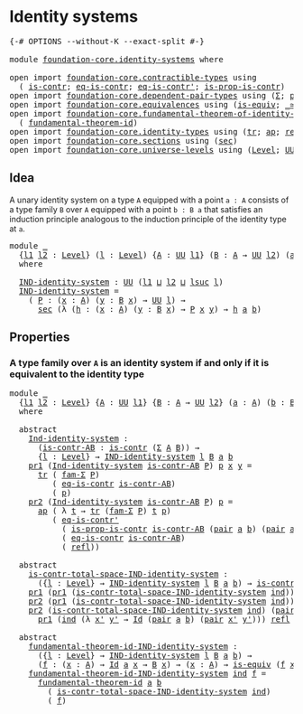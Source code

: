 # Identity systems

<pre class="Agda"><a id="29" class="Symbol">{-#</a> <a id="33" class="Keyword">OPTIONS</a> <a id="41" class="Pragma">--without-K</a> <a id="53" class="Pragma">--exact-split</a> <a id="67" class="Symbol">#-}</a>

<a id="72" class="Keyword">module</a> <a id="79" href="foundation-core.identity-systems.html" class="Module">foundation-core.identity-systems</a> <a id="112" class="Keyword">where</a>

<a id="119" class="Keyword">open</a> <a id="124" class="Keyword">import</a> <a id="131" href="foundation-core.contractible-types.html" class="Module">foundation-core.contractible-types</a> <a id="166" class="Keyword">using</a>
  <a id="174" class="Symbol">(</a> <a id="176" href="foundation-core.contractible-types.html#992" class="Function">is-contr</a><a id="184" class="Symbol">;</a> <a id="186" href="foundation-core.contractible-types.html#1299" class="Function">eq-is-contr</a><a id="197" class="Symbol">;</a> <a id="199" href="foundation-core.contractible-types.html#1174" class="Function">eq-is-contr&#39;</a><a id="211" class="Symbol">;</a> <a id="213" href="foundation-core.contractible-types.html#6613" class="Function">is-prop-is-contr</a><a id="229" class="Symbol">)</a>
<a id="231" class="Keyword">open</a> <a id="236" class="Keyword">import</a> <a id="243" href="foundation-core.dependent-pair-types.html" class="Module">foundation-core.dependent-pair-types</a> <a id="280" class="Keyword">using</a> <a id="286" class="Symbol">(</a><a id="287" href="foundation-core.dependent-pair-types.html#502" class="Record">Σ</a><a id="288" class="Symbol">;</a> <a id="290" href="foundation-core.dependent-pair-types.html#575" class="InductiveConstructor">pair</a><a id="294" class="Symbol">;</a> <a id="296" href="foundation-core.dependent-pair-types.html#592" class="Field">pr1</a><a id="299" class="Symbol">;</a> <a id="301" href="foundation-core.dependent-pair-types.html#604" class="Field">pr2</a><a id="304" class="Symbol">;</a> <a id="306" href="foundation-core.dependent-pair-types.html#1581" class="Function">fam-Σ</a><a id="311" class="Symbol">)</a>
<a id="313" class="Keyword">open</a> <a id="318" class="Keyword">import</a> <a id="325" href="foundation-core.equivalences.html" class="Module">foundation-core.equivalences</a> <a id="354" class="Keyword">using</a> <a id="360" class="Symbol">(</a><a id="361" href="foundation-core.equivalences.html#1542" class="Function">is-equiv</a><a id="369" class="Symbol">;</a> <a id="371" href="foundation-core.equivalences.html#1607" class="Function Operator">_≃_</a><a id="374" class="Symbol">)</a>
<a id="376" class="Keyword">open</a> <a id="381" class="Keyword">import</a> <a id="388" href="foundation-core.fundamental-theorem-of-identity-types.html" class="Module">foundation-core.fundamental-theorem-of-identity-types</a> <a id="442" class="Keyword">using</a>
  <a id="450" class="Symbol">(</a> <a id="452" href="foundation-core.fundamental-theorem-of-identity-types.html#1888" class="Function">fundamental-theorem-id</a><a id="474" class="Symbol">)</a>
<a id="476" class="Keyword">open</a> <a id="481" class="Keyword">import</a> <a id="488" href="foundation-core.identity-types.html" class="Module">foundation-core.identity-types</a> <a id="519" class="Keyword">using</a> <a id="525" class="Symbol">(</a><a id="526" href="foundation-core.identity-types.html#5689" class="Function">tr</a><a id="528" class="Symbol">;</a> <a id="530" href="foundation-core.identity-types.html#3990" class="Function">ap</a><a id="532" class="Symbol">;</a> <a id="534" href="foundation-core.identity-types.html#1807" class="InductiveConstructor">refl</a><a id="538" class="Symbol">;</a> <a id="540" href="foundation-core.identity-types.html#1754" class="Datatype">Id</a><a id="542" class="Symbol">)</a>
<a id="544" class="Keyword">open</a> <a id="549" class="Keyword">import</a> <a id="556" href="foundation-core.sections.html" class="Module">foundation-core.sections</a> <a id="581" class="Keyword">using</a> <a id="587" class="Symbol">(</a><a id="588" href="foundation-core.sections.html#521" class="Function">sec</a><a id="591" class="Symbol">)</a>
<a id="593" class="Keyword">open</a> <a id="598" class="Keyword">import</a> <a id="605" href="foundation-core.universe-levels.html" class="Module">foundation-core.universe-levels</a> <a id="637" class="Keyword">using</a> <a id="643" class="Symbol">(</a><a id="644" href="Agda.Primitive.html#597" class="Postulate">Level</a><a id="649" class="Symbol">;</a> <a id="651" href="foundation-core.universe-levels.html#222" class="Primitive">UU</a><a id="653" class="Symbol">;</a> <a id="655" href="Agda.Primitive.html#780" class="Primitive">lsuc</a><a id="659" class="Symbol">;</a> <a id="661" href="Agda.Primitive.html#810" class="Primitive Operator">_⊔_</a><a id="664" class="Symbol">)</a>
</pre>
## Idea

A unary identity system on a type `A` equipped with a point `a : A` consists of a type family `B` over `A` equipped with a point `b : B a` that satisfies an induction principle analogous to the induction principle of the identity type at `a`.

<pre class="Agda"><a id="932" class="Keyword">module</a> <a id="939" href="foundation-core.identity-systems.html#939" class="Module">_</a>
  <a id="943" class="Symbol">{</a><a id="944" href="foundation-core.identity-systems.html#944" class="Bound">l1</a> <a id="947" href="foundation-core.identity-systems.html#947" class="Bound">l2</a> <a id="950" class="Symbol">:</a> <a id="952" href="Agda.Primitive.html#597" class="Postulate">Level</a><a id="957" class="Symbol">}</a> <a id="959" class="Symbol">(</a><a id="960" href="foundation-core.identity-systems.html#960" class="Bound">l</a> <a id="962" class="Symbol">:</a> <a id="964" href="Agda.Primitive.html#597" class="Postulate">Level</a><a id="969" class="Symbol">)</a> <a id="971" class="Symbol">{</a><a id="972" href="foundation-core.identity-systems.html#972" class="Bound">A</a> <a id="974" class="Symbol">:</a> <a id="976" href="foundation-core.universe-levels.html#222" class="Primitive">UU</a> <a id="979" href="foundation-core.identity-systems.html#944" class="Bound">l1</a><a id="981" class="Symbol">}</a> <a id="983" class="Symbol">(</a><a id="984" href="foundation-core.identity-systems.html#984" class="Bound">B</a> <a id="986" class="Symbol">:</a> <a id="988" href="foundation-core.identity-systems.html#972" class="Bound">A</a> <a id="990" class="Symbol">→</a> <a id="992" href="foundation-core.universe-levels.html#222" class="Primitive">UU</a> <a id="995" href="foundation-core.identity-systems.html#947" class="Bound">l2</a><a id="997" class="Symbol">)</a> <a id="999" class="Symbol">(</a><a id="1000" href="foundation-core.identity-systems.html#1000" class="Bound">a</a> <a id="1002" class="Symbol">:</a> <a id="1004" href="foundation-core.identity-systems.html#972" class="Bound">A</a><a id="1005" class="Symbol">)</a> <a id="1007" class="Symbol">(</a><a id="1008" href="foundation-core.identity-systems.html#1008" class="Bound">b</a> <a id="1010" class="Symbol">:</a> <a id="1012" href="foundation-core.identity-systems.html#984" class="Bound">B</a> <a id="1014" href="foundation-core.identity-systems.html#1000" class="Bound">a</a><a id="1015" class="Symbol">)</a>
  <a id="1019" class="Keyword">where</a>

  <a id="1028" href="foundation-core.identity-systems.html#1028" class="Function">IND-identity-system</a> <a id="1048" class="Symbol">:</a> <a id="1050" href="foundation-core.universe-levels.html#222" class="Primitive">UU</a> <a id="1053" class="Symbol">(</a><a id="1054" href="foundation-core.identity-systems.html#944" class="Bound">l1</a> <a id="1057" href="Agda.Primitive.html#810" class="Primitive Operator">⊔</a> <a id="1059" href="foundation-core.identity-systems.html#947" class="Bound">l2</a> <a id="1062" href="Agda.Primitive.html#810" class="Primitive Operator">⊔</a> <a id="1064" href="Agda.Primitive.html#780" class="Primitive">lsuc</a> <a id="1069" href="foundation-core.identity-systems.html#960" class="Bound">l</a><a id="1070" class="Symbol">)</a>
  <a id="1074" href="foundation-core.identity-systems.html#1028" class="Function">IND-identity-system</a> <a id="1094" class="Symbol">=</a>
    <a id="1100" class="Symbol">(</a> <a id="1102" href="foundation-core.identity-systems.html#1102" class="Bound">P</a> <a id="1104" class="Symbol">:</a> <a id="1106" class="Symbol">(</a><a id="1107" href="foundation-core.identity-systems.html#1107" class="Bound">x</a> <a id="1109" class="Symbol">:</a> <a id="1111" href="foundation-core.identity-systems.html#972" class="Bound">A</a><a id="1112" class="Symbol">)</a> <a id="1114" class="Symbol">(</a><a id="1115" href="foundation-core.identity-systems.html#1115" class="Bound">y</a> <a id="1117" class="Symbol">:</a> <a id="1119" href="foundation-core.identity-systems.html#984" class="Bound">B</a> <a id="1121" href="foundation-core.identity-systems.html#1107" class="Bound">x</a><a id="1122" class="Symbol">)</a> <a id="1124" class="Symbol">→</a> <a id="1126" href="foundation-core.universe-levels.html#222" class="Primitive">UU</a> <a id="1129" href="foundation-core.identity-systems.html#960" class="Bound">l</a><a id="1130" class="Symbol">)</a> <a id="1132" class="Symbol">→</a>
      <a id="1140" href="foundation-core.sections.html#521" class="Function">sec</a> <a id="1144" class="Symbol">(λ</a> <a id="1147" class="Symbol">(</a><a id="1148" href="foundation-core.identity-systems.html#1148" class="Bound">h</a> <a id="1150" class="Symbol">:</a> <a id="1152" class="Symbol">(</a><a id="1153" href="foundation-core.identity-systems.html#1153" class="Bound">x</a> <a id="1155" class="Symbol">:</a> <a id="1157" href="foundation-core.identity-systems.html#972" class="Bound">A</a><a id="1158" class="Symbol">)</a> <a id="1160" class="Symbol">(</a><a id="1161" href="foundation-core.identity-systems.html#1161" class="Bound">y</a> <a id="1163" class="Symbol">:</a> <a id="1165" href="foundation-core.identity-systems.html#984" class="Bound">B</a> <a id="1167" href="foundation-core.identity-systems.html#1153" class="Bound">x</a><a id="1168" class="Symbol">)</a> <a id="1170" class="Symbol">→</a> <a id="1172" href="foundation-core.identity-systems.html#1102" class="Bound">P</a> <a id="1174" href="foundation-core.identity-systems.html#1153" class="Bound">x</a> <a id="1176" href="foundation-core.identity-systems.html#1161" class="Bound">y</a><a id="1177" class="Symbol">)</a> <a id="1179" class="Symbol">→</a> <a id="1181" href="foundation-core.identity-systems.html#1148" class="Bound">h</a> <a id="1183" href="foundation-core.identity-systems.html#1000" class="Bound">a</a> <a id="1185" href="foundation-core.identity-systems.html#1008" class="Bound">b</a><a id="1186" class="Symbol">)</a>
</pre>
## Properties

### A type family over `A` is an identity system if and only if it is equivalent to the identity type

<pre class="Agda"><a id="1315" class="Keyword">module</a> <a id="1322" href="foundation-core.identity-systems.html#1322" class="Module">_</a>
  <a id="1326" class="Symbol">{</a><a id="1327" href="foundation-core.identity-systems.html#1327" class="Bound">l1</a> <a id="1330" href="foundation-core.identity-systems.html#1330" class="Bound">l2</a> <a id="1333" class="Symbol">:</a> <a id="1335" href="Agda.Primitive.html#597" class="Postulate">Level</a><a id="1340" class="Symbol">}</a> <a id="1342" class="Symbol">{</a><a id="1343" href="foundation-core.identity-systems.html#1343" class="Bound">A</a> <a id="1345" class="Symbol">:</a> <a id="1347" href="foundation-core.universe-levels.html#222" class="Primitive">UU</a> <a id="1350" href="foundation-core.identity-systems.html#1327" class="Bound">l1</a><a id="1352" class="Symbol">}</a> <a id="1354" class="Symbol">{</a><a id="1355" href="foundation-core.identity-systems.html#1355" class="Bound">B</a> <a id="1357" class="Symbol">:</a> <a id="1359" href="foundation-core.identity-systems.html#1343" class="Bound">A</a> <a id="1361" class="Symbol">→</a> <a id="1363" href="foundation-core.universe-levels.html#222" class="Primitive">UU</a> <a id="1366" href="foundation-core.identity-systems.html#1330" class="Bound">l2</a><a id="1368" class="Symbol">}</a> <a id="1370" class="Symbol">(</a><a id="1371" href="foundation-core.identity-systems.html#1371" class="Bound">a</a> <a id="1373" class="Symbol">:</a> <a id="1375" href="foundation-core.identity-systems.html#1343" class="Bound">A</a><a id="1376" class="Symbol">)</a> <a id="1378" class="Symbol">(</a><a id="1379" href="foundation-core.identity-systems.html#1379" class="Bound">b</a> <a id="1381" class="Symbol">:</a> <a id="1383" href="foundation-core.identity-systems.html#1355" class="Bound">B</a> <a id="1385" href="foundation-core.identity-systems.html#1371" class="Bound">a</a><a id="1386" class="Symbol">)</a>
  <a id="1390" class="Keyword">where</a>

  <a id="1399" class="Keyword">abstract</a>
    <a id="1412" href="foundation-core.identity-systems.html#1412" class="Function">Ind-identity-system</a> <a id="1432" class="Symbol">:</a>
      <a id="1440" class="Symbol">(</a><a id="1441" href="foundation-core.identity-systems.html#1441" class="Bound">is-contr-AB</a> <a id="1453" class="Symbol">:</a> <a id="1455" href="foundation-core.contractible-types.html#992" class="Function">is-contr</a> <a id="1464" class="Symbol">(</a><a id="1465" href="foundation-core.dependent-pair-types.html#502" class="Record">Σ</a> <a id="1467" href="foundation-core.identity-systems.html#1343" class="Bound">A</a> <a id="1469" href="foundation-core.identity-systems.html#1355" class="Bound">B</a><a id="1470" class="Symbol">))</a> <a id="1473" class="Symbol">→</a>
      <a id="1481" class="Symbol">{</a><a id="1482" href="foundation-core.identity-systems.html#1482" class="Bound">l</a> <a id="1484" class="Symbol">:</a> <a id="1486" href="Agda.Primitive.html#597" class="Postulate">Level</a><a id="1491" class="Symbol">}</a> <a id="1493" class="Symbol">→</a> <a id="1495" href="foundation-core.identity-systems.html#1028" class="Function">IND-identity-system</a> <a id="1515" href="foundation-core.identity-systems.html#1482" class="Bound">l</a> <a id="1517" href="foundation-core.identity-systems.html#1355" class="Bound">B</a> <a id="1519" href="foundation-core.identity-systems.html#1371" class="Bound">a</a> <a id="1521" href="foundation-core.identity-systems.html#1379" class="Bound">b</a>
    <a id="1527" href="foundation-core.dependent-pair-types.html#592" class="Field">pr1</a> <a id="1531" class="Symbol">(</a><a id="1532" href="foundation-core.identity-systems.html#1412" class="Function">Ind-identity-system</a> <a id="1552" href="foundation-core.identity-systems.html#1552" class="Bound">is-contr-AB</a> <a id="1564" href="foundation-core.identity-systems.html#1564" class="Bound">P</a><a id="1565" class="Symbol">)</a> <a id="1567" href="foundation-core.identity-systems.html#1567" class="Bound">p</a> <a id="1569" href="foundation-core.identity-systems.html#1569" class="Bound">x</a> <a id="1571" href="foundation-core.identity-systems.html#1571" class="Bound">y</a> <a id="1573" class="Symbol">=</a>
      <a id="1581" href="foundation-core.identity-types.html#5689" class="Function">tr</a> <a id="1584" class="Symbol">(</a> <a id="1586" href="foundation-core.dependent-pair-types.html#1581" class="Function">fam-Σ</a> <a id="1592" href="foundation-core.identity-systems.html#1564" class="Bound">P</a><a id="1593" class="Symbol">)</a>
         <a id="1604" class="Symbol">(</a> <a id="1606" href="foundation-core.contractible-types.html#1299" class="Function">eq-is-contr</a> <a id="1618" href="foundation-core.identity-systems.html#1552" class="Bound">is-contr-AB</a><a id="1629" class="Symbol">)</a>
         <a id="1640" class="Symbol">(</a> <a id="1642" href="foundation-core.identity-systems.html#1567" class="Bound">p</a><a id="1643" class="Symbol">)</a>
    <a id="1649" href="foundation-core.dependent-pair-types.html#604" class="Field">pr2</a> <a id="1653" class="Symbol">(</a><a id="1654" href="foundation-core.identity-systems.html#1412" class="Function">Ind-identity-system</a> <a id="1674" href="foundation-core.identity-systems.html#1674" class="Bound">is-contr-AB</a> <a id="1686" href="foundation-core.identity-systems.html#1686" class="Bound">P</a><a id="1687" class="Symbol">)</a> <a id="1689" href="foundation-core.identity-systems.html#1689" class="Bound">p</a> <a id="1691" class="Symbol">=</a>
      <a id="1699" href="foundation-core.identity-types.html#3990" class="Function">ap</a> <a id="1702" class="Symbol">(</a> <a id="1704" class="Symbol">λ</a> <a id="1706" href="foundation-core.identity-systems.html#1706" class="Bound">t</a> <a id="1708" class="Symbol">→</a> <a id="1710" href="foundation-core.identity-types.html#5689" class="Function">tr</a> <a id="1713" class="Symbol">(</a><a id="1714" href="foundation-core.dependent-pair-types.html#1581" class="Function">fam-Σ</a> <a id="1720" href="foundation-core.identity-systems.html#1686" class="Bound">P</a><a id="1721" class="Symbol">)</a> <a id="1723" href="foundation-core.identity-systems.html#1706" class="Bound">t</a> <a id="1725" href="foundation-core.identity-systems.html#1689" class="Bound">p</a><a id="1726" class="Symbol">)</a>
         <a id="1737" class="Symbol">(</a> <a id="1739" href="foundation-core.contractible-types.html#1174" class="Function">eq-is-contr&#39;</a>
           <a id="1763" class="Symbol">(</a> <a id="1765" href="foundation-core.contractible-types.html#6613" class="Function">is-prop-is-contr</a> <a id="1782" href="foundation-core.identity-systems.html#1674" class="Bound">is-contr-AB</a> <a id="1794" class="Symbol">(</a><a id="1795" href="foundation-core.dependent-pair-types.html#575" class="InductiveConstructor">pair</a> <a id="1800" href="foundation-core.identity-systems.html#1371" class="Bound">a</a> <a id="1802" href="foundation-core.identity-systems.html#1379" class="Bound">b</a><a id="1803" class="Symbol">)</a> <a id="1805" class="Symbol">(</a><a id="1806" href="foundation-core.dependent-pair-types.html#575" class="InductiveConstructor">pair</a> <a id="1811" href="foundation-core.identity-systems.html#1371" class="Bound">a</a> <a id="1813" href="foundation-core.identity-systems.html#1379" class="Bound">b</a><a id="1814" class="Symbol">))</a>
           <a id="1828" class="Symbol">(</a> <a id="1830" href="foundation-core.contractible-types.html#1299" class="Function">eq-is-contr</a> <a id="1842" href="foundation-core.identity-systems.html#1674" class="Bound">is-contr-AB</a><a id="1853" class="Symbol">)</a>
           <a id="1866" class="Symbol">(</a> <a id="1868" href="foundation-core.identity-types.html#1807" class="InductiveConstructor">refl</a><a id="1872" class="Symbol">))</a>

  <a id="1878" class="Keyword">abstract</a>
    <a id="1891" href="foundation-core.identity-systems.html#1891" class="Function">is-contr-total-space-IND-identity-system</a> <a id="1932" class="Symbol">:</a>
      <a id="1940" class="Symbol">({</a><a id="1942" href="foundation-core.identity-systems.html#1942" class="Bound">l</a> <a id="1944" class="Symbol">:</a> <a id="1946" href="Agda.Primitive.html#597" class="Postulate">Level</a><a id="1951" class="Symbol">}</a> <a id="1953" class="Symbol">→</a> <a id="1955" href="foundation-core.identity-systems.html#1028" class="Function">IND-identity-system</a> <a id="1975" href="foundation-core.identity-systems.html#1942" class="Bound">l</a> <a id="1977" href="foundation-core.identity-systems.html#1355" class="Bound">B</a> <a id="1979" href="foundation-core.identity-systems.html#1371" class="Bound">a</a> <a id="1981" href="foundation-core.identity-systems.html#1379" class="Bound">b</a><a id="1982" class="Symbol">)</a> <a id="1984" class="Symbol">→</a> <a id="1986" href="foundation-core.contractible-types.html#992" class="Function">is-contr</a> <a id="1995" class="Symbol">(</a><a id="1996" href="foundation-core.dependent-pair-types.html#502" class="Record">Σ</a> <a id="1998" href="foundation-core.identity-systems.html#1343" class="Bound">A</a> <a id="2000" href="foundation-core.identity-systems.html#1355" class="Bound">B</a><a id="2001" class="Symbol">)</a>
    <a id="2007" href="foundation-core.dependent-pair-types.html#592" class="Field">pr1</a> <a id="2011" class="Symbol">(</a><a id="2012" href="foundation-core.dependent-pair-types.html#592" class="Field">pr1</a> <a id="2016" class="Symbol">(</a><a id="2017" href="foundation-core.identity-systems.html#1891" class="Function">is-contr-total-space-IND-identity-system</a> <a id="2058" href="foundation-core.identity-systems.html#2058" class="Bound">ind</a><a id="2061" class="Symbol">))</a> <a id="2064" class="Symbol">=</a> <a id="2066" href="foundation-core.identity-systems.html#1371" class="Bound">a</a>
    <a id="2072" href="foundation-core.dependent-pair-types.html#604" class="Field">pr2</a> <a id="2076" class="Symbol">(</a><a id="2077" href="foundation-core.dependent-pair-types.html#592" class="Field">pr1</a> <a id="2081" class="Symbol">(</a><a id="2082" href="foundation-core.identity-systems.html#1891" class="Function">is-contr-total-space-IND-identity-system</a> <a id="2123" href="foundation-core.identity-systems.html#2123" class="Bound">ind</a><a id="2126" class="Symbol">))</a> <a id="2129" class="Symbol">=</a> <a id="2131" href="foundation-core.identity-systems.html#1379" class="Bound">b</a>
    <a id="2137" href="foundation-core.dependent-pair-types.html#604" class="Field">pr2</a> <a id="2141" class="Symbol">(</a><a id="2142" href="foundation-core.identity-systems.html#1891" class="Function">is-contr-total-space-IND-identity-system</a> <a id="2183" href="foundation-core.identity-systems.html#2183" class="Bound">ind</a><a id="2186" class="Symbol">)</a> <a id="2188" class="Symbol">(</a><a id="2189" href="foundation-core.dependent-pair-types.html#575" class="InductiveConstructor">pair</a> <a id="2194" href="foundation-core.identity-systems.html#2194" class="Bound">x</a> <a id="2196" href="foundation-core.identity-systems.html#2196" class="Bound">y</a><a id="2197" class="Symbol">)</a> <a id="2199" class="Symbol">=</a>
      <a id="2207" href="foundation-core.dependent-pair-types.html#592" class="Field">pr1</a> <a id="2211" class="Symbol">(</a><a id="2212" href="foundation-core.identity-systems.html#2183" class="Bound">ind</a> <a id="2216" class="Symbol">(λ</a> <a id="2219" href="foundation-core.identity-systems.html#2219" class="Bound">x&#39;</a> <a id="2222" href="foundation-core.identity-systems.html#2222" class="Bound">y&#39;</a> <a id="2225" class="Symbol">→</a> <a id="2227" href="foundation-core.identity-types.html#1754" class="Datatype">Id</a> <a id="2230" class="Symbol">(</a><a id="2231" href="foundation-core.dependent-pair-types.html#575" class="InductiveConstructor">pair</a> <a id="2236" href="foundation-core.identity-systems.html#1371" class="Bound">a</a> <a id="2238" href="foundation-core.identity-systems.html#1379" class="Bound">b</a><a id="2239" class="Symbol">)</a> <a id="2241" class="Symbol">(</a><a id="2242" href="foundation-core.dependent-pair-types.html#575" class="InductiveConstructor">pair</a> <a id="2247" href="foundation-core.identity-systems.html#2219" class="Bound">x&#39;</a> <a id="2250" href="foundation-core.identity-systems.html#2222" class="Bound">y&#39;</a><a id="2252" class="Symbol">)))</a> <a id="2256" href="foundation-core.identity-types.html#1807" class="InductiveConstructor">refl</a> <a id="2261" href="foundation-core.identity-systems.html#2194" class="Bound">x</a> <a id="2263" href="foundation-core.identity-systems.html#2196" class="Bound">y</a>

  <a id="2268" class="Keyword">abstract</a>
    <a id="2281" href="foundation-core.identity-systems.html#2281" class="Function">fundamental-theorem-id-IND-identity-system</a> <a id="2324" class="Symbol">:</a>
      <a id="2332" class="Symbol">({</a><a id="2334" href="foundation-core.identity-systems.html#2334" class="Bound">l</a> <a id="2336" class="Symbol">:</a> <a id="2338" href="Agda.Primitive.html#597" class="Postulate">Level</a><a id="2343" class="Symbol">}</a> <a id="2345" class="Symbol">→</a> <a id="2347" href="foundation-core.identity-systems.html#1028" class="Function">IND-identity-system</a> <a id="2367" href="foundation-core.identity-systems.html#2334" class="Bound">l</a> <a id="2369" href="foundation-core.identity-systems.html#1355" class="Bound">B</a> <a id="2371" href="foundation-core.identity-systems.html#1371" class="Bound">a</a> <a id="2373" href="foundation-core.identity-systems.html#1379" class="Bound">b</a><a id="2374" class="Symbol">)</a> <a id="2376" class="Symbol">→</a>
      <a id="2384" class="Symbol">(</a><a id="2385" href="foundation-core.identity-systems.html#2385" class="Bound">f</a> <a id="2387" class="Symbol">:</a> <a id="2389" class="Symbol">(</a><a id="2390" href="foundation-core.identity-systems.html#2390" class="Bound">x</a> <a id="2392" class="Symbol">:</a> <a id="2394" href="foundation-core.identity-systems.html#1343" class="Bound">A</a><a id="2395" class="Symbol">)</a> <a id="2397" class="Symbol">→</a> <a id="2399" href="foundation-core.identity-types.html#1754" class="Datatype">Id</a> <a id="2402" href="foundation-core.identity-systems.html#1371" class="Bound">a</a> <a id="2404" href="foundation-core.identity-systems.html#2390" class="Bound">x</a> <a id="2406" class="Symbol">→</a> <a id="2408" href="foundation-core.identity-systems.html#1355" class="Bound">B</a> <a id="2410" href="foundation-core.identity-systems.html#2390" class="Bound">x</a><a id="2411" class="Symbol">)</a> <a id="2413" class="Symbol">→</a> <a id="2415" class="Symbol">(</a><a id="2416" href="foundation-core.identity-systems.html#2416" class="Bound">x</a> <a id="2418" class="Symbol">:</a> <a id="2420" href="foundation-core.identity-systems.html#1343" class="Bound">A</a><a id="2421" class="Symbol">)</a> <a id="2423" class="Symbol">→</a> <a id="2425" href="foundation-core.equivalences.html#1542" class="Function">is-equiv</a> <a id="2434" class="Symbol">(</a><a id="2435" href="foundation-core.identity-systems.html#2385" class="Bound">f</a> <a id="2437" href="foundation-core.identity-systems.html#2416" class="Bound">x</a><a id="2438" class="Symbol">)</a>
    <a id="2444" href="foundation-core.identity-systems.html#2281" class="Function">fundamental-theorem-id-IND-identity-system</a> <a id="2487" href="foundation-core.identity-systems.html#2487" class="Bound">ind</a> <a id="2491" href="foundation-core.identity-systems.html#2491" class="Bound">f</a> <a id="2493" class="Symbol">=</a>
      <a id="2501" href="foundation-core.fundamental-theorem-of-identity-types.html#1888" class="Function">fundamental-theorem-id</a> <a id="2524" href="foundation-core.identity-systems.html#1371" class="Bound">a</a> <a id="2526" href="foundation-core.identity-systems.html#1379" class="Bound">b</a>
        <a id="2536" class="Symbol">(</a> <a id="2538" href="foundation-core.identity-systems.html#1891" class="Function">is-contr-total-space-IND-identity-system</a> <a id="2579" href="foundation-core.identity-systems.html#2487" class="Bound">ind</a><a id="2582" class="Symbol">)</a>
        <a id="2592" class="Symbol">(</a> <a id="2594" href="foundation-core.identity-systems.html#2491" class="Bound">f</a><a id="2595" class="Symbol">)</a>
</pre>